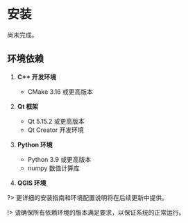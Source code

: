 # 安装

尚未完成。

## 环境依赖

1. **C++ 开发环境**
   - CMake 3.16 或更高版本

2. **Qt 框架**
   - Qt 5.15.2 或更高版本
   - Qt Creator 开发环境

3. **Python 环境**
   - Python 3.9 或更高版本
   - numpy 数值计算库

4. **QGIS 环境**

?> 更详细的安装指南和环境配置说明将在后续更新中提供。

!> 请确保所有依赖环境的版本满足要求，以保证系统的正常运行。